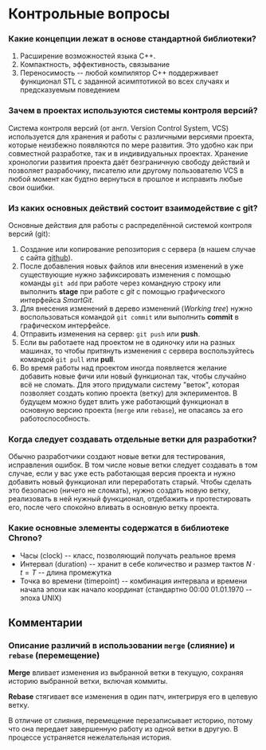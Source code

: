 # Контрольные вопросы
### Какие концепции лежат в основе стандартной библиотеки?
1. Расширение возможностей языка C++.
2. Компактность, эффективность, связывание
3. Переносимость -- любой компилятор C++ поддерживает функционал STL с заданной асимптотикой во всех случаях и предсказуемым поведением

### Зачем в проектах используются системы контроля версий?

Система контроля версий (от англ. Version Control System, VCS) используется для хранения и работы с различными версиями проекта, которые неизбежно появляются по мере развития. Это удобно как при совместной разработке, так и в индивидуальных проектах. Хранение хронологии развития проекта даёт безграничную свободу действий и позволяет разрабочику, писателю или другому пользователю VCS в любой момент как будтно вернуться в прошлое и исправить любые свои ошибки.   

### Из каких основных действий состоит взаимодействие с git?

Основные действия для работы с распределённой системой контроля версий (git):

1. Создание или копирование репозитория с сервера (в нашем случае с сайта [github](github.com)).
2. После добавления новых файлов или внесения изменений в уже существующие нужно зафиксировать изменения с помощью команды `git add` при работе через командную строку или выполнить __stage__ при работе с *git* с помощью графического интерфейса *SmartGit*.
3. Для внесения изменений в дерево изменений (*Working tree*) нужно воспользоваться командой `git commit` или выполнить **commit** в графическом интерфейсе.
4. Отправить изменения на сервер: `git push` или **push**.
5. Если вы работаете над проектом не в одиночку или на разных машинах, то чтобы притянуть изменения с сервера воспользуйтесь командой `git pull` или **pull**.
6. Во время работы над проектом иногда появляется желание добавить новые фичи или новый функционал так, чтобы случайно всё не сломать. Для этого придумали систему "веток", которая позволяет создать копию проекта (ветку) для экпериментов. В будущем можно будет влить уже работающий функционал в основную версию проекта (`merge` или `rebase`), не опасаясь за его работоспособность.

### Когда следует создавать отдельные ветки для разработки?
Обычно разработчики создают новые ветки для тестирования, исправления ошибок. В том числе новые ветки следует создавать в том случае, если у вас уже есть работающая версия проекта и нужно добавить новый функционал или переработать старый. Чтобы сделать это безопасно (ничего не сломать), нужно создать новую ветку, реализовать в ней нужный функционал, отдебажить и протестировать его, после чего спокойно вливать в основную ветку проекта.

### Какие основные элементы содержатся в библиотеке Chrono?
- Часы (clock) -- класс, позволяющий получать реальное время
- Интервал (duration) -- хранит в себе количество и размер тактов $N \cdot t = T$ -- длина промежутка
- Точка во времени (timepoint) -- комбинация интервала и времени начала эпохи как начало координат (стандартно 00:00 01.01.1970 -- эпоха UNIX)


## Комментарии

### Описаниe различий в использовании `merge` (слияние) и `rebase` (перемещение)

**Merge** вливает изменения из выбранной ветки в текущую, сохраняя историю выбранной ветки, включая коммиты.

**Rebase** стягивает все изменения в один патч, интегрируя его в целевую ветку.

В отличие от слияния, перемещение перезаписывает историю, потому что она передает завершенную работу из одной ветки в другую. В процессе устраняется нежелательная история.
